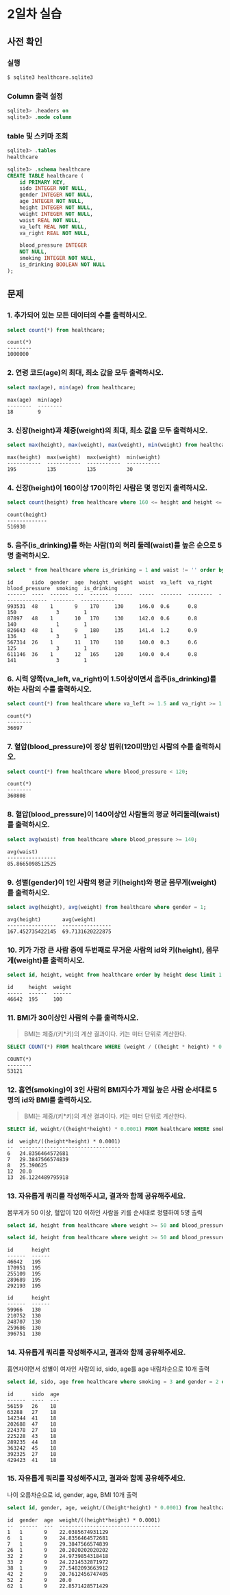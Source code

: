 # 2일차 실습

## 사전 확인

### 실행

```bash
$ sqlite3 healthcare.sqlite3 
```

### Column 출력 설정

```sql
sqlite3> .headers on 
sqlite3> .mode column
```

### table 및 스키마 조회

```sql
sqlite3> .tables
healthcare

sqlite3> .schema healthcare
CREATE TABLE healthcare (
    id PRIMARY KEY,        
    sido INTEGER NOT NULL, 
    gender INTEGER NOT NULL,
    age INTEGER NOT NULL,  
    height INTEGER NOT NULL,
    weight INTEGER NOT NULL,
    waist REAL NOT NULL,   
    va_left REAL NOT NULL, 
    va_right REAL NOT NULL,

    blood_pressure INTEGER 
    NOT NULL,
    smoking INTEGER NOT NULL,
    is_drinking BOOLEAN NOT NULL
);
```

## 문제

### 1. 추가되어 있는 모든 데이터의 수를 출력하시오.

```sql
select count(*) from healthcare;
```

```
count(*)
--------
1000000
```

### 2. 연령 코드(age)의 최대, 최소 값을 모두 출력하시오. 

```sql
select max(age), min(age) from healthcare;
```

```
max(age)  min(age)
--------  --------
18        9       
```

### 3. 신장(height)과 체중(weight)의 최대, 최소 값을 모두 출력하시오.

```sql
select max(height), max(weight), max(weight), min(weight) from healthcare;
```

```
max(height)  max(weight)  max(weight)  min(weight)
-----------  -----------  -----------  -----------
195          135          135          30         
```

### 4. 신장(height)이 160이상 170이하인 사람은 몇 명인지 출력하시오.

```sql
select count(height) from healthcare where 160 <= height and height <= 170;
```

```
count(height)
-------------
516930       
```

### 5. 음주(is_drinking)를 하는 사람(1)의 허리 둘레(waist)를 높은 순으로 5명 출력하시오. 

```sql
select * from healthcare where is_drinking = 1 and waist != '' order by waist desc limit 5;
```

```
id      sido  gender  age  height  weight  waist  va_left  va_right  blood_pressure  smoking  is_drinking
------  ----  ------  ---  ------  ------  -----  -------  --------  --------------  -------  -----------
993531  48    1       9    170     130     146.0  0.6      0.8       150             3        1          
87897   48    1       10   170     130     142.0  0.6      0.8       140             1        1          
826643  48    1       9    180     135     141.4  1.2      0.9       136             3        1          
567314  26    1       11   170     110     140.0  0.3      0.6       125             3        1          
611146  36    1       12   165     120     140.0  0.4      0.8       141             3        1      
```

### 6. 시력 양쪽(va_left, va_right)이 1.5이상이면서 음주(is_drinking)를 하는 사람의 수를 출력하시오.

```sql
select count(*) from healthcare where va_left >= 1.5 and va_right >= 1.5 and is_drinking = 1;
```

```
count(*)
--------
36697   
```

### 7. 혈압(blood_pressure)이 정상 범위(120미만)인 사람의 수를 출력하시오.

```sql
select count(*) from healthcare where blood_pressure < 120;
```

```
count(*)
--------
360808  
```

### 8. 혈압(blood_pressure)이 140이상인 사람들의 평균 허리둘레(waist)를 출력하시오.

```sql
select avg(waist) from healthcare where blood_pressure >= 140;
```

```
avg(waist)      
----------------
85.8665098512525
```

### 9. 성별(gender)이 1인 사람의 평균 키(height)와 평균 몸무게(weight)를 출력하시오.

```sql
select avg(height), avg(weight) from healthcare where gender = 1;
```

```
avg(height)       avg(weight)     
----------------  ----------------
167.452735422145  69.7131620222875
```

### 10. 키가 가장 큰 사람 중에 두번째로 무거운 사람의 id와 키(height), 몸무게(weight)를 출력하시오.

```sql
select id, height, weight from healthcare order by height desc limit 1 offset 1;
```

```
id     height  weight
-----  ------  ------
46642  195     100   
```

### 11. BMI가 30이상인 사람의 수를 출력하시오.

> BMI는 체중/(키*키)의 계산 결과이다. 
> 키는 미터 단위로 계산한다.

```sql
SELECT COUNT(*) FROM healthcare WHERE (weight / ((height * height) * 0.0001) >= 30);
```

```
COUNT(*)
--------
53121   
```

### 12. 흡연(smoking)이 3인 사람의 BMI지수가 제일 높은 사람 순서대로 5명의 id와 BMI를 출력하시오.

> BMI는 체중/(키*키)의 계산 결과이다. 
> 키는 미터 단위로 계산한다.

```sql
SELECT id, weight/((height*height) * 0.0001) FROM healthcare WHERE smoking = 3 ORDER BY (weight / (height * height) * 0.0001) DESC LIMIT 5;
```

```
id  weight/((height*height) * 0.0001)
--  ---------------------------------
6   24.8356464572681                 
7   29.3847566574839                 
8   25.390625                        
12  20.0                             
13  26.1224489795918                 
```

### 13. 자유롭게 쿼리를 작성해주시고, 결과와 함께 공유해주세요.

몸무게가 50 이상, 혈압이 120 이하인 사람을 키를 순서대로 정렬하여 5명 출력

```sql
select id, height from healthcare where weight >= 50 and blood_pressure <= 120 order by height desc limit 5;

select id, height from healthcare where weight >= 50 and blood_pressure <= 120 order by height asc limit 5;
```

```
id      height
------  ------
46642   195   
170951  195   
255109  195   
289689  195   
292193  195   

id      height
------  ------
59966   130   
210752  130   
248707  130   
259686  130   
396751  130   
```

### 14. 자유롭게 쿼리를 작성해주시고, 결과와 함께 공유해주세요.

흡연자이면서 성별이 여자인 사람의 id, sido, age를  age 내림차순으로 10개 출력

```sql
select id, sido, age from healthcare where smoking = 3 and gender = 2 order by age desc limit 10;
```

```
id      sido  age
------  ----  ---
56159   26    18 
63288   27    18 
142344  41    18 
202688  47    18 
224378  27    18 
225228  43    18 
289235  44    18 
363242  45    18 
392325  27    18 
429423  41    18 
```

### 15. 자유롭게 쿼리를 작성해주시고, 결과와 함께 공유해주세요.

나이 오름차순으로 id, gender, age, BMI 10개 출력

```sql
select id, gender, age, weight/((height*height) * 0.0001) from healthcare order by age asc limit 10;
```

```
id  gender  age  weight/((height*height) * 0.0001)
--  ------  ---  ---------------------------------
1   1       9    22.0385674931129                 
6   1       9    24.8356464572681                 
7   1       9    29.3847566574839                 
26  1       9    20.2020202020202                 
32  2       9    24.9739854318418                 
33  2       9    24.2214532871972                 
38  1       9    27.5482093663912                 
42  2       9    20.7612456747405                 
52  2       9    20.0                             
62  1       9    22.8571428571429    
```